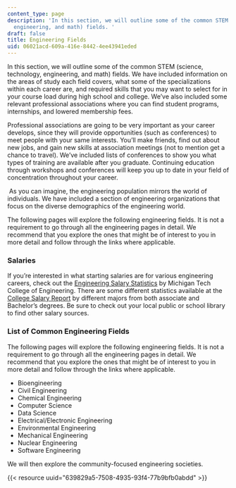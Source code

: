 ```yaml
---
content_type: page
description: 'In this section, we will outline some of the common STEM (science, technology,
  engineering, and math) fields. '
draft: false
title: Engineering Fields
uid: 06021acd-609a-416e-8442-4ee43941eded
---
```

In this section, we will outline some of the common STEM (science, technology, engineering, and math) fields. We have included information on the areas of study each field covers, what some of the specializations within each career are, and required skills that you may want to select for in your course load during high school and college. We’ve also included some relevant professional associations where you can find student programs, internships, and lowered membership fees.  

Professional associations are going to be very important as your career develops, since they will provide opportunities (such as conferences) to meet people with your same interests. You’ll make friends, find out about new jobs, and gain new skills at association meetings (not to mention get a chance to travel). We’ve included lists of conferences to show you what types of training are available after you graduate. Continuing education through workshops and conferences will keep you up to date in your field of concentration throughout your career.

 As you can imagine, the engineering population mirrors the world of individuals. We have included a section of engineering organizations that focus on the diverse demographics of the engineering world.

The following pages will explore the following engineering fields. It is not a requirement to go through all the engineering pages in detail. We recommend that you explore the ones that might be of interest to you in more detail and follow through the links where applicable.

### **Salaries**

If you’re interested in what starting salaries are for various engineering careers, check out the [Engineering Salary Statistics](https://www.mtu.edu/engineering/outreach/welcome/salary/) by Michigan Tech College of Engineering. There are some different statistics available at the [College Salary Report](https://www.payscale.com/college-salary-report/majors-that-pay-you-back) by different majors from both associate and Bachelor’s degrees. Be sure to check out your local public or school library to find other salary sources.

### **List of Common Engineering Fields**

The following pages will explore the following engineering fields. It is not a requirement to go through all the engineering pages in detail. We recommend that you explore the ones that might be of interest to you in more detail and follow through the links where applicable.

- Bioengineering
- Civil Engineering
- Chemical Engineering
- Computer Science
- Data Science
- Electrical/Electronic Engineering
- Environmental Engineering
- Mechanical Engineering
- Nuclear Engineering
- Software Engineering 

We will then explore the community-focused engineering societies.

{{< resource uuid="639829a5-7508-4935-93f4-77b9bfb0abdd" >}}